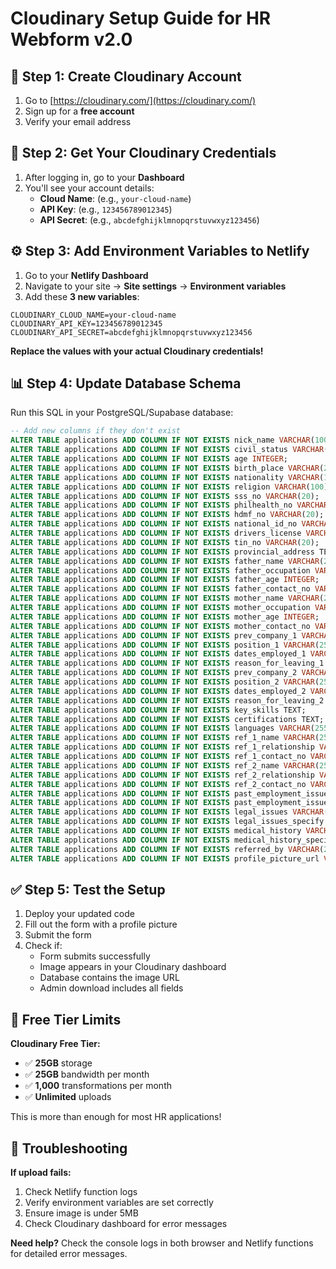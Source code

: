 # Cloudinary Setup Guide for HR Webform v2.0

## 🚀 Step 1: Create Cloudinary Account

1. Go to [https://cloudinary.com/](https://cloudinary.com/)
2. Sign up for a **free account**
3. Verify your email address

## 🔑 Step 2: Get Your Cloudinary Credentials

1. After logging in, go to your **Dashboard**
2. You'll see your account details:
   - **Cloud Name**: (e.g., `your-cloud-name`)
   - **API Key**: (e.g., `123456789012345`)
   - **API Secret**: (e.g., `abcdefghijklmnopqrstuvwxyz123456`)

## ⚙️ Step 3: Add Environment Variables to Netlify

1. Go to your **Netlify Dashboard**
2. Navigate to your site → **Site settings** → **Environment variables**
3. Add these **3 new variables**:

```
CLOUDINARY_CLOUD_NAME=your-cloud-name
CLOUDINARY_API_KEY=123456789012345
CLOUDINARY_API_SECRET=abcdefghijklmnopqrstuvwxyz123456
```

**Replace the values with your actual Cloudinary credentials!**

## 📊 Step 4: Update Database Schema

Run this SQL in your PostgreSQL/Supabase database:

```sql
-- Add new columns if they don't exist
ALTER TABLE applications ADD COLUMN IF NOT EXISTS nick_name VARCHAR(100);
ALTER TABLE applications ADD COLUMN IF NOT EXISTS civil_status VARCHAR(20);
ALTER TABLE applications ADD COLUMN IF NOT EXISTS age INTEGER;
ALTER TABLE applications ADD COLUMN IF NOT EXISTS birth_place VARCHAR(255);
ALTER TABLE applications ADD COLUMN IF NOT EXISTS nationality VARCHAR(100);
ALTER TABLE applications ADD COLUMN IF NOT EXISTS religion VARCHAR(100);
ALTER TABLE applications ADD COLUMN IF NOT EXISTS sss_no VARCHAR(20);
ALTER TABLE applications ADD COLUMN IF NOT EXISTS philhealth_no VARCHAR(20);
ALTER TABLE applications ADD COLUMN IF NOT EXISTS hdmf_no VARCHAR(20);
ALTER TABLE applications ADD COLUMN IF NOT EXISTS national_id_no VARCHAR(50);
ALTER TABLE applications ADD COLUMN IF NOT EXISTS drivers_license VARCHAR(50);
ALTER TABLE applications ADD COLUMN IF NOT EXISTS tin_no VARCHAR(20);
ALTER TABLE applications ADD COLUMN IF NOT EXISTS provincial_address TEXT;
ALTER TABLE applications ADD COLUMN IF NOT EXISTS father_name VARCHAR(255);
ALTER TABLE applications ADD COLUMN IF NOT EXISTS father_occupation VARCHAR(255);
ALTER TABLE applications ADD COLUMN IF NOT EXISTS father_age INTEGER;
ALTER TABLE applications ADD COLUMN IF NOT EXISTS father_contact_no VARCHAR(20);
ALTER TABLE applications ADD COLUMN IF NOT EXISTS mother_name VARCHAR(255);
ALTER TABLE applications ADD COLUMN IF NOT EXISTS mother_occupation VARCHAR(255);
ALTER TABLE applications ADD COLUMN IF NOT EXISTS mother_age INTEGER;
ALTER TABLE applications ADD COLUMN IF NOT EXISTS mother_contact_no VARCHAR(20);
ALTER TABLE applications ADD COLUMN IF NOT EXISTS prev_company_1 VARCHAR(255);
ALTER TABLE applications ADD COLUMN IF NOT EXISTS position_1 VARCHAR(255);
ALTER TABLE applications ADD COLUMN IF NOT EXISTS dates_employed_1 VARCHAR(100);
ALTER TABLE applications ADD COLUMN IF NOT EXISTS reason_for_leaving_1 TEXT;
ALTER TABLE applications ADD COLUMN IF NOT EXISTS prev_company_2 VARCHAR(255);
ALTER TABLE applications ADD COLUMN IF NOT EXISTS position_2 VARCHAR(255);
ALTER TABLE applications ADD COLUMN IF NOT EXISTS dates_employed_2 VARCHAR(100);
ALTER TABLE applications ADD COLUMN IF NOT EXISTS reason_for_leaving_2 TEXT;
ALTER TABLE applications ADD COLUMN IF NOT EXISTS key_skills TEXT;
ALTER TABLE applications ADD COLUMN IF NOT EXISTS certifications TEXT;
ALTER TABLE applications ADD COLUMN IF NOT EXISTS languages VARCHAR(255);
ALTER TABLE applications ADD COLUMN IF NOT EXISTS ref_1_name VARCHAR(255);
ALTER TABLE applications ADD COLUMN IF NOT EXISTS ref_1_relationship VARCHAR(100);
ALTER TABLE applications ADD COLUMN IF NOT EXISTS ref_1_contact_no VARCHAR(20);
ALTER TABLE applications ADD COLUMN IF NOT EXISTS ref_2_name VARCHAR(255);
ALTER TABLE applications ADD COLUMN IF NOT EXISTS ref_2_relationship VARCHAR(100);
ALTER TABLE applications ADD COLUMN IF NOT EXISTS ref_2_contact_no VARCHAR(20);
ALTER TABLE applications ADD COLUMN IF NOT EXISTS past_employment_issues VARCHAR(10);
ALTER TABLE applications ADD COLUMN IF NOT EXISTS past_employment_issues_specify TEXT;
ALTER TABLE applications ADD COLUMN IF NOT EXISTS legal_issues VARCHAR(10);
ALTER TABLE applications ADD COLUMN IF NOT EXISTS legal_issues_specify TEXT;
ALTER TABLE applications ADD COLUMN IF NOT EXISTS medical_history VARCHAR(10);
ALTER TABLE applications ADD COLUMN IF NOT EXISTS medical_history_specify TEXT;
ALTER TABLE applications ADD COLUMN IF NOT EXISTS referred_by VARCHAR(255);
ALTER TABLE applications ADD COLUMN IF NOT EXISTS profile_picture_url VARCHAR(500);
```

## ✅ Step 5: Test the Setup

1. Deploy your updated code
2. Fill out the form with a profile picture
3. Submit the form
4. Check if:
   - Form submits successfully
   - Image appears in your Cloudinary dashboard
   - Database contains the image URL
   - Admin download includes all fields

## 🎯 Free Tier Limits

**Cloudinary Free Tier:**
- ✅ **25GB** storage
- ✅ **25GB** bandwidth per month
- ✅ **1,000** transformations per month
- ✅ **Unlimited** uploads

This is more than enough for most HR applications!

## 🔧 Troubleshooting

**If upload fails:**
1. Check Netlify function logs
2. Verify environment variables are set correctly
3. Ensure image is under 5MB
4. Check Cloudinary dashboard for error messages

**Need help?** Check the console logs in both browser and Netlify functions for detailed error messages.